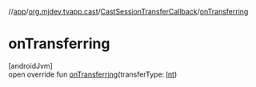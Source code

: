 //[app](../../../index.md)/[org.mjdev.tvapp.cast](../index.md)/[CastSessionTransferCallback](index.md)/[onTransferring](on-transferring.md)

# onTransferring

[androidJvm]\
open override fun [onTransferring](on-transferring.md)(transferType: [Int](https://kotlinlang.org/api/latest/jvm/stdlib/kotlin/-int/index.html))
